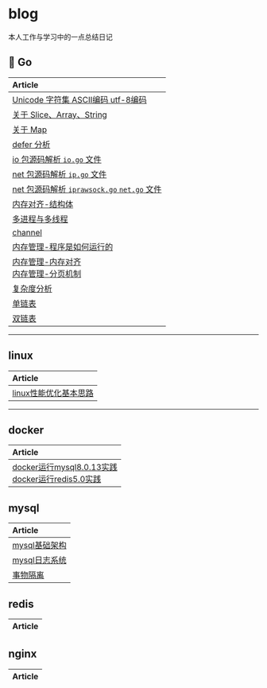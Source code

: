 # blog
本人工作与学习中的一点总结日记

## 🐳 Go

| Article |
|:-------|
|[Unicode 字符集 ASCII编码 utf-8编码](https://github.com/w1991668899/blog/blob/master/go/unicode.md)|
|[关于 Slice、Array、String](https://github.com/w1991668899/blog/blob/master/go/%E5%88%87%E7%89%87%E4%B8%8E%E6%95%B0%E7%BB%84.md)|
|[关于 Map](https://github.com/w1991668899/blog/blob/master/go/map.md)|
|[defer 分析](https://github.com/w1991668899/blog/blob/master/go/defer.md)|
|[io 包源码解析 `io.go` 文件](https://github.com/w1991668899/blog/blob/master/go/io/io.md)|
|[net 包源码解析 `ip.go` 文件](https://github.com/w1991668899/blog/blob/master/go/net/net_ip.md)|
|[net 包源码解析 `iprawsock.go` `net.go` 文件](https://github.com/w1991668899/blog/blob/master/go/net/net_iprawsock.md)|
|[内存对齐-结构体](https://www.jianshu.com/p/a0c5315400a7)|
|[多进程与多线程](https://github.com/w1991668899/blog/blob/master/go/concurrent/%E5%A4%9A%E8%BF%9B%E7%A8%8B%E4%B8%8E%E5%A4%9A%E7%BA%BF%E7%A8%8B.md)|
|[channel](https://github.com/w1991668899/blog/blob/master/go/concurrent/channel.md)|
|[内存管理-程序是如何运行的](https://www.jianshu.com/p/f42ad2f9af73)|
|[内存管理-内存对齐](https://www.jianshu.com/p/be89357ab475)<br>[内存管理-分页机制](https://www.jianshu.com/p/f9e362e64ef9)|
|[复杂度分析](https://www.jianshu.com/p/444c65ebb416)|
|[单链表](https://github.com/w1991668899/blog/blob/master/go/structures_algorithms/single_link.md)|
|[双链表](https://github.com/w1991668899/blog/blob/master/go/structures_algorithms/double_link.md)|

--------------------------------------------------
## linux
| Article |
|:-------|
|[linux性能优化基本思路](https://github.com/w1991668899/blog/blob/master/linux/linux%E6%80%A7%E8%83%BD%E4%BC%98%E5%8C%96%E5%9F%BA%E6%9C%AC%E6%80%9D%E8%B7%AF.md)|

---------------------------------------------------
## docker
| Article |
|:-------|
|[docker运行mysql8.0.13实践](https://www.jianshu.com/p/49f7e46cf4c6)<br>[docker运行redis5.0实践](https://www.jianshu.com/p/cb3f94b263da)

## mysql
| Article |
|:------|
|[mysql基础架构](https://github.com/w1991668899/blog/blob/master/mysql/mysql%E5%9F%BA%E7%A1%80%E6%9E%B6%E6%9E%84.md)|
|[mysql日志系统](https://github.com/w1991668899/blog/blob/master/mysql/mysql%E6%97%A5%E5%BF%97%E7%B3%BB%E7%BB%9F.md)|
|[事物隔离](https://github.com/w1991668899/blog/blob/master/mysql/%E4%BA%8B%E7%89%A9%E9%9A%94%E7%A6%BB.md)|

## redis
| Article |
|:-------|

## nginx
| Article |
|:-------|






